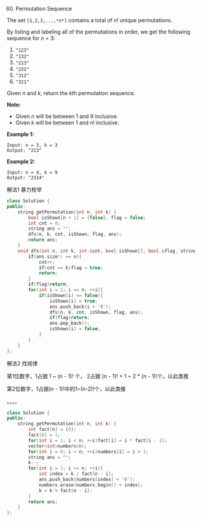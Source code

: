 60. Permutation Sequence

The set `[1,2,3,...,*n*]` contains a total of *n*! unique permutations.

By listing and labeling all of the permutations in order, we get the following sequence for *n* = 3:

1. `"123"`
2. `"132"`
3. `"213"`
4. `"231"`
5. `"312"`
6. `"321"`

Given *n* and *k*, return the *k*th permutation sequence.

**Note:**

- Given *n* will be between 1 and 9 inclusive.
- Given *k* will be between 1 and *n*! inclusive.

**Example 1:**

```
Input: n = 3, k = 3
Output: "213"
```

**Example 2:**

```
Input: n = 4, k = 9
Output: "2314"
```

解法1	暴力枚举

```c++
class Solution {
public:
    string getPermutation(int n, int k) {
        bool isShown[n + 1] = {false}, flag = false;
        int cnt = 0;
        string ans = "";
        dfs(n, k, cnt, isShown, flag, ans);
        return ans;
    }
    void dfs(int n, int k, int &cnt, bool isShown[], bool &flag, string &ans){
        if(ans.size() == n){
            cnt++;
            if(cnt == k)flag = true;
            return;
        }
        if(flag)return;
        for(int i = 1; i <= n; ++i){
            if(isShown[i] == false){
                isShown[i] = true;
                ans.push_back(i + '0');
                dfs(n, k, cnt, isShown, flag, ans);
                if(flag)return;
                ans.pop_back();
                isShown[i] = false;
            }
        }
    }
};
```

解法2	找规律

第1位数字，1占据 1 ~ (n - 1)! 个， 2占据 (n - 1)! + 1 ~ 2 * (n - 1)!个，以此类推

第2位数字，1占据(n - 1)!中的1~(n-2)!个，以此类推

。。。。

```c++
class Solution {
public:
    string getPermutation(int n, int k) {
        int fact[n] = {0};
        fact[0] = 1;
        for(int i = 1; i < n; ++i)fact[i] = i * fact[i - 1];
        vector<int>numbers(n);
        for(int i = 0; i < n; ++i)numbers[i] = i + 1;
        string ans = "";
        k--;
        for(int i = 1; i <= n; ++i){
            int index = k / fact[n - i];
            ans.push_back(numbers[index] + '0');
            numbers.erase(numbers.begin() + index);
            k = k % fact[n - i];
        }
        return ans;
    }
};
```

